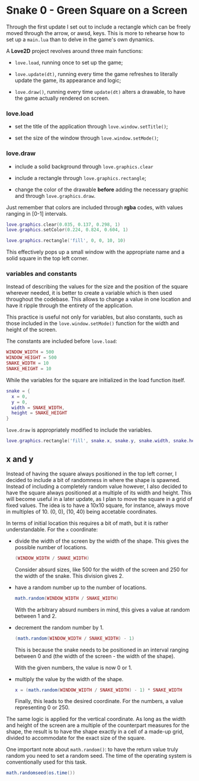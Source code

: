 # Snake 0 - Green Square on a Screen

Through the first update I set out to include a rectangle which can be freely moved through the arrow, or awsd, keys. This is more to rehearse how to set up a `main.lua` than to delve in the game's own dynamics.

A **Love2D** project revolves around three main functions:

- `love.load`, running once to set up the game;

- `love.update(dt)`, running every time the game refreshes to literally update the game, its appearance and logic;

- `love.draw()`, running every time `update(dt)` alters a drawable, to have the game actually rendered on screen.

### love.load

- set the title of the application through `love.window.setTitle()`;

- set the size of the window through `love.window.setMode()`;

### love.draw

- include a solid background through `love.graphics.clear`

- include a rectangle through `love.graphics.rectangle`;

- change the color of the drawable **before** adding the necessary graphic and through `love.graphics.draw`.

Just remember that colors are included through **rgba** codes, with values ranging in [0-1] intervals.

```lua
love.graphics.clear(0.035, 0.137, 0.298, 1)
love.graphics.setColor(0.224, 0.824, 0.604, 1)

love.graphics.rectangle('fill', 0, 0, 10, 10)
```

This effectively pops up a small window with the appropriate name and a solid square in the top left corner.

### variables and constants

Instead of describing the values for the size and the position of the square wherever needed, it is better to create a variable which is then used throughout the codebase. This allows to change a value in one location and have it ripple through the entirety of the application.

This practice is useful not only for variables, but also constants, such as those included in the `love.window.setMode()` function for the width and height of the screen.

The constants are included before `love.load`:

```lua
WINDOW_WIDTH = 500
WINDOW_HEIGHT = 500
SNAKE_WIDTH = 10
SNAKE_HEIGHT = 10
```

While the variables for the square are initialized in the load function itself.

```lua
snake = {
  x = 0,
  y = 0,
  width = SNAKE_WIDTH,
  height = SNAKE_HEIGHT
}
```

`love.draw` is appropriately modified to include the variables.

```lua
love.graphics.rectangle('fill', snake.x, snake.y, snake.width, snake.height)
```

## x and y

Instead of having the square always positioned in the top left corner, I decided to include a bit of randomness in where the shape is spawned. Instead of including a completely random value however, I also decided to have the square always positioned at a multiple of its width and height. This will become useful in a later update, as I plan to move the square in a grid of fixed values. The idea is to have a 10x10 square, for instance, always move in multiples of 10. (0, 0), (10, 40) being accetable coordinates.

In terms of initial location this requires a bit of math, but it is rather understandable. For the `x` coordinate:

- divide the width of the screen by the width of the shape. This gives the possible number of locations.

  ```lua
  (WINDOW_WIDTH / SNAKE_WIDTH)
  ```

  Consider absurd sizes, like 500 for the width of the screen and  250 for the width of the snake. This division gives 2.

- have a random number up to the number of locations.

  ```lua
  math.random(WINDOW_WIDTH / SNAKE_WIDTH)
  ```

  With the arbitrary absurd numbers in mind, this gives a value at random between 1 and 2.

- decrement the random number by 1.

  ```lua
  (math.random(WINDOW_WIDTH / SNAKE_WIDTH) - 1)
  ```

  This is because the snake needs to be positioned in an interval ranging between 0 and (the width of the screen - the width of the shape).

  With the given numbers, the value is now 0 or 1.

- multiply the value by the width of the shape.

  ```lua
  x = (math.random(WINDOW_WIDTH / SNAKE_WIDTH) - 1) * SNAKE_WIDTH
  ```

  Finally, this leads to the desired coordinate. For the numbers, a value representing 0 or 250.

The same logic is applied for the vertical coordinate. As long as the width and height of the screen are a multiple of the counterpart measures for the shape, the result is to have the shape exactly in a cell of a made-up grid, divided to accommodate for the exact size of the square.

One important note about `math.random()`: to have the return value truly random you need to set a random seed. The time of the operating system is conventionally used for this task.

```lua
math.randomseed(os.time())
```
